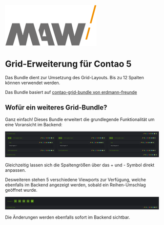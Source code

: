 ![Logo von maniax-at-work.de](docs/logo.png?raw=true)

# Grid-Erweiterung für Contao 5
Das Bundle dient zur Umsetzung des Grid-Layouts. Bis zu 12 Spalten können verwendet werden.

Das Bundle basiert auf [contao-grid-bundle von erdmann-freunde](https://github.com/erdmannfreunde/contao-grid-bundle)

## Wofür ein weiteres Grid-Bundle?
Ganz einfach! Dieses Bundle erweitert die grundlegende Funktionalität um eine Voransicht im Backend:

![Ansicht der Spalten](docs/spaltenansicht.png?raw=true)

Gleichzeitig lassen sich die Spaltengrößen über das + und - Symbol direkt anpassen.

Desweiteren stehen 5 verschiedene Viewports zur Verfügung, welche ebenfalls im Backend angezeigt werden, sobald ein Reihen-Umschlag geöffnet wurde.

![Buttons zum Wehcseln des Viewports](docs/viewports.png?raw=true)

Die Änderungen werden ebenfalls sofort im Backend sichtbar.
